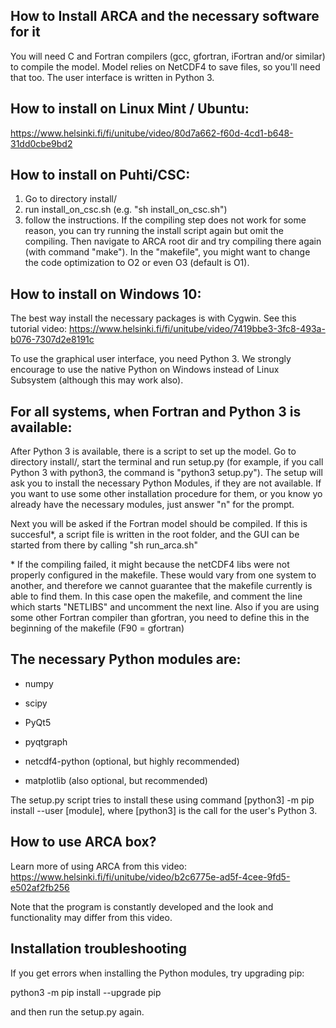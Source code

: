 How to Install ARCA and the necessary software for it
-----------------------------------------------------
You will need C and Fortran compilers (gcc, gfortran, iFortran and/or similar) to compile the model. Model relies on
NetCDF4 to save files, so you'll need that too. The user interface is written in Python 3.

How to install on Linux Mint / Ubuntu:
---------------------------------------

https://www.helsinki.fi/fi/unitube/video/80d7a662-f60d-4cd1-b648-31dd0cbe9bd2


How to install on Puhti/CSC:
----------------------------
1) Go to directory install/
2) run install_on_csc.sh (e.g. "sh install_on_csc.sh")
3) follow the instructions. If the compiling step does not work for some reason, you can try running the install script
   again but omit the compiling. Then navigate to ARCA root dir and try compiling there again (with command "make").
   In the "makefile", you might want to change the code optimization to O2 or even O3 (default is O1).


How to install on Windows 10:
-----------------------------

The best way install the necessary packages is with Cygwin. See this tutorial video:
https://www.helsinki.fi/fi/unitube/video/7419bbe3-3fc8-493a-b076-7307d2e8191c

To use the graphical user interface, you need Python 3. We strongly encourage to use the native Python on Windows
instead of Linux Subsystem (although this may work also).


For all systems, when Fortran and Python 3 is available:
--------------------------------------------------------

After Python 3 is available, there is a script to set up the model. Go to directory install/, start the terminal and run
setup.py (for example, if you call Python 3 with python3, the command is "python3 setup.py"). The setup will ask you to
install the necessary Python Modules, if they are not available. If you want to use some other installation procedure for
them, or you know yo already have the necessary modules, just answer "n" for the prompt.

Next you will be asked if the Fortran model should be compiled. If this is succesful*, a script file is written in the
root folder, and the GUI can be started from there by calling "sh run_arca.sh"


\* If the compiling failed, it might because the netCDF4 libs were not properly configured in the makefile. These would
vary from one system to another, and therefore we cannot guarantee that the makefile currently is able to find them. In
this case open the makefile, and comment the line which starts "NETLIBS" and uncomment the next line. Also if you are
using some other Fortran compiler than gfortran, you need to define this in the beginning of the makefile (F90 = gfortran)


The necessary Python modules are:
---------------------------------

- numpy

- scipy

- PyQt5

- pyqtgraph

- netcdf4-python (optional, but highly recommended)

- matplotlib (also optional, but recommended)

The setup.py script tries to install these using command [python3] -m pip install \--user [module], where [python3] is
the call for the user's Python 3.




How to use ARCA box?
--------------------
Learn more of using ARCA from this video: https://www.helsinki.fi/fi/unitube/video/b2c6775e-ad5f-4cee-9fd5-e502af2fb256

Note that the program is constantly developed and the look and functionality may differ from this video.



Installation troubleshooting
----------------------------
If you get errors when installing the Python modules, try upgrading pip:

python3 -m pip install --upgrade pip

and then run the setup.py again.
